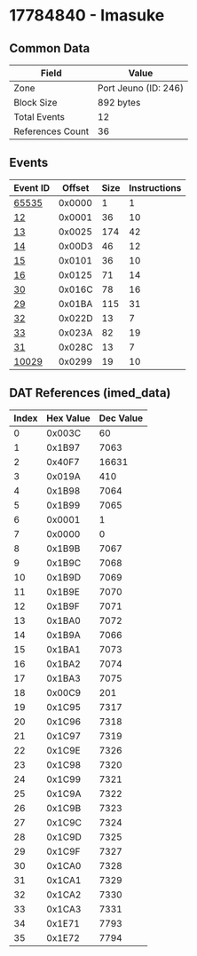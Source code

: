 # 17784840 - Imasuke

## Common Data

| Field            | Value                |
|------------------|----------------------|
| Zone             | Port Jeuno (ID: 246) |
| Block Size       | 892 bytes            |
| Total Events     | 12                   |
| References Count | 36                   |

## Events

| Event ID            | Offset   |   Size |   Instructions |
|---------------------|----------|--------|----------------|
| [65535](./65535.md) | 0x0000   |      1 |              1 |
| [12](./12.md)       | 0x0001   |     36 |             10 |
| [13](./13.md)       | 0x0025   |    174 |             42 |
| [14](./14.md)       | 0x00D3   |     46 |             12 |
| [15](./15.md)       | 0x0101   |     36 |             10 |
| [16](./16.md)       | 0x0125   |     71 |             14 |
| [30](./30.md)       | 0x016C   |     78 |             16 |
| [29](./29.md)       | 0x01BA   |    115 |             31 |
| [32](./32.md)       | 0x022D   |     13 |              7 |
| [33](./33.md)       | 0x023A   |     82 |             19 |
| [31](./31.md)       | 0x028C   |     13 |              7 |
| [10029](./10029.md) | 0x0299   |     19 |             10 |

## DAT References (imed_data)

|   Index | Hex Value   |   Dec Value |
|---------|-------------|-------------|
|       0 | 0x003C      |          60 |
|       1 | 0x1B97      |        7063 |
|       2 | 0x40F7      |       16631 |
|       3 | 0x019A      |         410 |
|       4 | 0x1B98      |        7064 |
|       5 | 0x1B99      |        7065 |
|       6 | 0x0001      |           1 |
|       7 | 0x0000      |           0 |
|       8 | 0x1B9B      |        7067 |
|       9 | 0x1B9C      |        7068 |
|      10 | 0x1B9D      |        7069 |
|      11 | 0x1B9E      |        7070 |
|      12 | 0x1B9F      |        7071 |
|      13 | 0x1BA0      |        7072 |
|      14 | 0x1B9A      |        7066 |
|      15 | 0x1BA1      |        7073 |
|      16 | 0x1BA2      |        7074 |
|      17 | 0x1BA3      |        7075 |
|      18 | 0x00C9      |         201 |
|      19 | 0x1C95      |        7317 |
|      20 | 0x1C96      |        7318 |
|      21 | 0x1C97      |        7319 |
|      22 | 0x1C9E      |        7326 |
|      23 | 0x1C98      |        7320 |
|      24 | 0x1C99      |        7321 |
|      25 | 0x1C9A      |        7322 |
|      26 | 0x1C9B      |        7323 |
|      27 | 0x1C9C      |        7324 |
|      28 | 0x1C9D      |        7325 |
|      29 | 0x1C9F      |        7327 |
|      30 | 0x1CA0      |        7328 |
|      31 | 0x1CA1      |        7329 |
|      32 | 0x1CA2      |        7330 |
|      33 | 0x1CA3      |        7331 |
|      34 | 0x1E71      |        7793 |
|      35 | 0x1E72      |        7794 |
